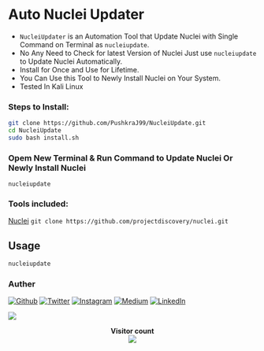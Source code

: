 # Auto Nuclei Updater
- `NucleiUpdater` is an Automation Tool that Update Nuclei with Single Command on Terminal as `nucleiupdate`.
- No Any Need to Check for latest Version of Nuclei Just use `nucleiupdate` to Update Nuclei Automatically.
- Install for Once and Use for Lifetime.
- You Can Use this Tool to Newly Install Nuclei on Your System.
- Tested In Kali Linux

  
### Steps to Install:
```sh
git clone https://github.com/PushkraJ99/NucleiUpdate.git
cd NucleiUpdate
sudo bash install.sh
```
### Opem New Terminal & Run Command to Update Nuclei Or Newly Install Nuclei
```
nucleiupdate
```

### Tools included:
[Nuclei](https://github.com/projectdiscovery/nuclei) `git clone https://github.com/projectdiscovery/nuclei.git`


## Usage

```sh
nucleiupdate
```

### Auther
[![Github](https://img.shields.io/badge/GitHub-100000?style=for-the-badge&logo=github&logoColor=white)](https://github.com/PushkraJ99)
[![Twitter](https://img.shields.io/badge/Twitter-1DA1F2?style=for-the-badge&logo=twitter&logoColor=white)](https://twitter.com/intent/follow?screen_name=PushkraJ99) 
[![Instagram](https://img.shields.io/badge/Instagram-E4405F?style=for-the-badge&logo=instagram&logoColor=white)](https://instagram.com/you_are_not_goodlooking_but_he)
[![Medium](https://img.shields.io/badge/Medium-12100E?style=for-the-badge&logo=medium&logoColor=white)](https://medium.com/@pushkrajdhuri07)
[![LinkedIn](https://img.shields.io/badge/LinkedIn-0077B5?style=for-the-badge&logo=linkedin&logoColor=white)](https://www.linkedin.com/in/pushkaraj-dhuri/)



[![](https://visitcount.itsvg.in/api?id=PushkraJ99&icon=8&color=12)](https://visitcount.itsvg.in)
<p align="center"> 
  <b> Visitor count</b><br>
  <img src="https://profile-counter.glitch.me/PushkraJ99/count.svg" />
</p>
<!-- Proudly created with GPRM ( https://gprm.itsvg.in ) -->
